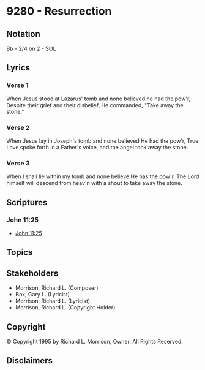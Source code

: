 # 9280 - Resurrection

## Notation

Bb - 2/4 on 2 - SOL

## Lyrics

### Verse 1

When Jesus stood at Lazarus' tomb and none believed he had the pow'r, Despite their grief and their disbelief, He commanded, "Take away the stone."

### Verse 2

When Jesus lay in Joseph's tomb and none believed He had the pow'r, True Love spoke forth in a Father's voice, and the angel took away the stone.

### Verse 3

When I shall lie within my tomb and none believe He has the pow'r, The Lord himself will descend from heav'n with a shout to take away the stone.


## Scriptures

### John 11:25

- [John 11:25](https://www.biblegateway.com/passage/?search=John%2011%3A25)


## Topics


## Stakeholders

- Morrison, Richard L. (Composer)
- Box, Gary L. (Lyricist)
- Morrison, Richard L. (Lyricist)
- Morrison, Richard L. (Copyright Holder)

## Copyright

© Copyright 1995 by Richard L. Morrison, Owner. All Rights Reserved.


## Disclaimers



